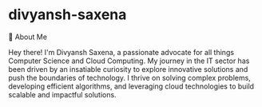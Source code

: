 # divyansh-saxena

🚀 About Me

Hey there! I'm Divyansh Saxena, a passionate advocate for all things Computer Science and Cloud Computing. My journey in the IT sector has been driven by an insatiable curiosity to explore innovative solutions and push the boundaries of technology. I thrive on solving complex problems, developing efficient algorithms, and leveraging cloud technologies to build scalable and impactful solutions.


